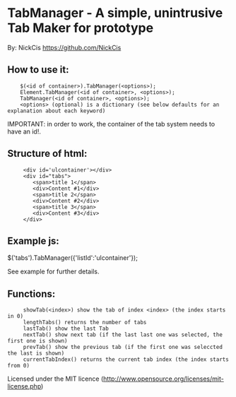 # TabManager - A simple, unintrusive Tab Maker for prototype
By: NickCis https://github.com/NickCis

## How to use it:
		$(<id of container>).TabManager(<options>);
		Element.TabManager(<id of container>, <options>);
		TabManager(<id of container>, <options>);
		<options> (optional) is a dictionary (see below defaults for an explanation about each keyword)

IMPORTANT: in order to work, the container of the tab system needs to have an id!.

## Structure of html:
		 <div id='ulcontainer'></div>
		 <div id="tabs">
		 	<span>title 1</span>
		 	<div>Content #1</div>
		 	<span>title 2</span>
		 	<div>Content #2</div>
		 	<span>title 3</span>
		 	<div>Content #3</div>
		 </div>

## Example js:
 $('tabs').TabManager({'listId':'ulcontainer'});

See example for further details.

## Functions:
		 showTab(<index>) show the tab of index <index> (the index starts in 0)
		 lengthTabs() returns the number of tabs 
		 lastTab() show the last Tab
		 nextTab() show next tab (if the last last one was selected, the first one is shown)
		 prevTab() show the previous tab (if the first one was seleccted the last is shown)
		 currentTabIndex() returns the current tab index (the index starts from 0)

Licensed under the MIT licence (http://www.opensource.org/licenses/mit-license.php)
